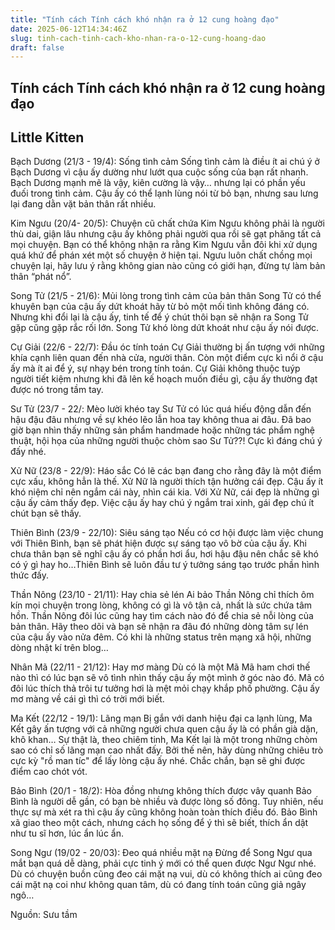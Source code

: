 ```yaml
---
title: "Tính cách Tính cách khó nhận ra ở 12 cung hoàng đạo"
date: 2025-06-12T14:34:46Z
slug: tinh-cach-tinh-cach-kho-nhan-ra-o-12-cung-hoang-dao
draft: false
---
```


## Tính cách Tính cách khó nhận ra ở 12 cung hoàng đạo

## Little Kitten

Bạch Dương (21/3 - 19/4): Sống tình cảm
Sống tình cảm là điều ít ai chú ý ở Bạch Dương vì cậu ấy dường như lướt qua cuộc sống của bạn rất nhanh. Bạch Dương mạnh mẽ là vậy, kiên cường là vậy… nhưng lại có phần yếu đuối trong tình cảm. Cậu ấy có thể lạnh lùng nói từ bỏ bạn, nhưng sau lưng lại đang dằn vặt bản thân rất nhiều.


Kim Ngưu (20/4- 20/5): Chuyện cũ chất chứa
Kim Ngưu không phải là người thù dai, giận lâu nhưng cậu ấy không phải người qua rồi sẽ gạt phăng tất cả mọi chuyện. Bạn có thể không nhận ra rằng Kim Ngưu vẫn đôi khi xử dụng quá khứ để phán xét một số chuyện ở hiện tại. Ngưu luôn chất chồng mọi chuyện lại, hãy lưu ý rằng không gian nào cũng có giới hạn, đừng tự làm bản thân “phát nổ”.

Song Tử (21/5 - 21/6): Mủi lòng trong tình cảm của bản thân
Song Tử có thể khuyên bạn của cậu ấy dứt khoát hãy từ bỏ một mối tình không đáng có. Nhưng khi đổi lại là cậu ấy, tinh tế để ý chút thôi bạn sẽ nhận ra Song Tử gặp cũng gặp rắc rối lớn. Song Tử khó lòng dứt khoát như cậu ấy nói được.

Cự Giải (22/6 - 22/7): Đầu óc tính toán
Cự Giải thường bị ấn tượng với những khía cạnh liên quan đến nhà cửa, người thân. Còn một điểm cực kì nổi ở cậu ấy mà ít ai để ý, sự nhạy bén trong tính toán. Cự Giải không thuộc tuýp người tiết kiệm nhưng khi đã lên kế hoạch muốn điều gì, cậu ấy thường đạt được nó trong tầm tay.

Sư Tử (23/7 - 22/: Mèo lười khéo tay
Sư Tử có lúc quá hiếu động dẫn đến hậu đậu đâu nhưng về sự khéo lẽo lẫn hoa tay không thua ai đâu. Đã bao giờ bạn nhìn thấy những sản phẩm handmade hoặc những tác phẩm nghệ thuật, hội họa của những người thuộc chòm sao Sư Tử??! Cực kì đáng chú ý đấy nhé.

Xử Nữ (23/8 - 22/9): Háo sắc
Có lẽ các bạn đang cho rằng đây là một điểm cực xấu, không hẳn là thế. Xử Nữ là người thích tận hưởng cái đẹp. Cậu ấy ít khó niệm chỉ nên ngắm cái này, nhìn cái kia. Với Xử Nữ, cái đẹp là những gì cậu ấy cảm thấy đẹp. Việc cậu ấy hay chú ý ngắm trai xinh, gái đẹp chú ít chút bạn sẽ thấy.

Thiên Bình (23/9 - 22/10): Siêu sáng tạo
Nếu có cơ hội được làm việc chung với Thiên Bình, bạn sẽ phát hiện được sự sáng tạo vô bờ của cậu ấy. Khi chưa thân bạn sẽ nghĩ cậu ấy có phần hơi ẩu, hơi hậu đậu nên chắc sẽ khó có ý gì hay ho…Thiên Bình sẽ luôn đầu tư ý tưởng sáng tạo trước phần hình thức đấy.

Thần Nông (23/10 - 21/11): Hay chia sẻ lén
Ai bảo Thần Nông chỉ thích ôm kín mọi chuyện trong lòng, không có gì là vô tận cả, nhất là sức chứa tâm hồn. Thần Nông đôi lúc cũng hay tìm cách nào đó để chia sẻ nỗi lòng của bản thân. Hãy theo dõi và bạn sẽ nhận ra đâu đó những dòng tâm sự lén của cậu ấy vào nửa đêm. Có khi là những status trên mạng xã hội, những dòng nhật kí trên blog…

Nhân Mã (22/11 - 21/12): Hay mơ màng
Dù có là một Mã Mã ham chơi thế nào thì có lúc bạn sẽ vô tình nhìn thấy cậu ấy một mình ở góc nào đó. Mã có đôi lúc thích thả trôi tư tưởng hơi là mệt mỏi chạy khắp phố phường. Cậu ấy mơ màng về cái gì thì có trời mới biết.

Ma Kết (22/12 - 19/1): Lãng mạn
Bị gắn với danh hiệu đại ca lạnh lùng, Ma Kết gây ấn tượng với cả những người chưa quen cậu ấy là có phần già dặn, khô khan… Sự thật là, theo chiêm tinh, Ma Kết lại là một trong những chòm sao có chỉ số lãng mạn cao nhất đấy. Bởi thế nên, hãy dùng những chiêu trò cực kỳ "rồ man tíc" để lấy lòng cậu ấy nhé. Chắc chắn, bạn sẽ ghi được điểm cao chót vót.

Bảo Bình (20/1 - 18/2): Hòa đồng nhưng không thích được vây quanh
Bảo Bình là người dễ gần, có bạn bè nhiều và được lòng số đông. Tuy nhiên, nếu thực sự mà xét ra thì cậu ấy cũng không hoàn toàn thích điều đó. Bảo Bình xã giao theo một cách, nhưng cách họ sống để ý thì sẽ biết, thích ẩn dật như tu sĩ hơn, lúc ẩn lúc ẩn.

Song Ngư (19/02 - 20/03): Đeo quá nhiều mặt nạ
Đừng để Song Ngư qua mắt bạn quá dễ dàng, phải cực tinh ý mới có thể quen được Ngư Ngư nhé. Dù có chuyện buồn cũng đeo cái mặt nạ vui, dù có không thích ai cũng đeo cái mặt nạ coi như không quan tâm, dù có đang tính toán cũng giả ngây ngô…


Nguồn: Sưu tầm